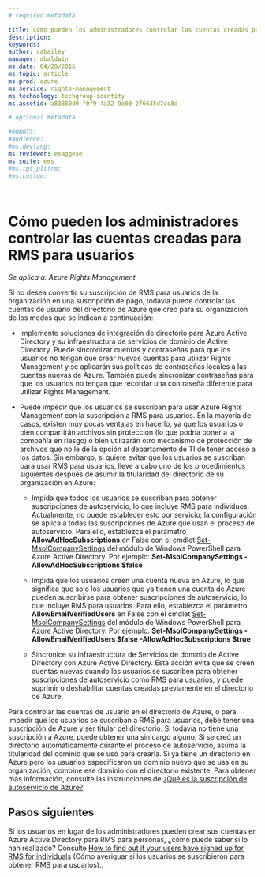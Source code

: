 ```yaml
---
# required metadata

title: Cómo pueden los administradores controlar las cuentas creadas para RMS para usuarios | Azure RMS
description:
keywords:
author: cabailey
manager: mbaldwin
ms.date: 04/28/2016
ms.topic: article
ms.prod: azure
ms.service: rights-management
ms.technology: techgroup-identity
ms.assetid: a83880d0-f0f9-4a32-9e00-2f6635d7cc8d

# optional metadata

#ROBOTS:
#audience:
#ms.devlang:
ms.reviewer: esaggese
ms.suite: ems
#ms.tgt_pltfrm:
#ms.custom:

---
```




# Cómo pueden los administradores controlar las cuentas creadas para RMS para usuarios

*Se aplica a: Azure Rights Management*


Si no desea convertir su suscripción de RMS para usuarios de la organización en una suscripción de pago, todavía puede controlar las cuentas de usuario del directorio de Azure que creó para su organización de los modos que se indican a continuación:

-   Implemente soluciones de integración de directorio para Azure Active Directory y su infraestructura de servicios de dominio de Active Directory. Puede sincronizar cuentas y contraseñas para que los usuarios no tengan que crear nuevas cuentas para utilizar Rights Management y se aplicarán sus políticas de contraseñas locales a las cuentas nuevas de Azure. También puede sincronizar contraseñas para que los usuarios no tengan que recordar una contraseña diferente para utilizar Rights Management.

-   Puede impedir que los usuarios se suscriban para usar Azure Rights Management con la suscripción a RMS para usuarios. En la mayoría de casos, existen muy pocas ventajas en hacerlo, ya que los usuarios o bien compartirán archivos sin protección (lo que podría poner a la compañía en riesgo) o bien utilizarán otro mecanismo de protección de archivos que no le dé la opción al departamento de TI de tener acceso a los datos. Sin embargo, si quiere evitar que los usuarios se suscriban para usar RMS para usuarios, lleve a cabo uno de los procedimientos siguientes después de asumir la titularidad del directorio de su organización en Azure:

    -   Impida que todos los usuarios se suscriban para obtener suscripciones de autoservicio, lo que incluye RMS para individuos.  Actualmente, no puede establecer esto por servicio; la configuración se aplica a todas las suscripciones de Azure que usan el proceso de autoservicio. Para ello, establezca el parámetro **AllowAdHocSubscriptions** en False con el cmdlet [Set-MsolCompanySettings](http://technet.microsoft.com/library/dn194127.aspx) del módulo de Windows PowerShell para Azure Active Directory. Por ejemplo: **Set-MsolCompanySettings -AllowAdHocSubscriptions $false**

    -   Impida que los usuarios creen una cuenta nueva en Azure, lo que significa que solo los usuarios que ya tienen una cuenta de Azure pueden suscribirse para obtener suscripciones de autoservicio, lo que incluye RMS para usuarios.  Para ello, establezca el parámetro **AllowEmailVerifiedUsers** en False con el cmdlet [Set-MsolCompanySettings](http://technet.microsoft.com/library/dn194127.aspx) del módulo de Windows PowerShell para Azure Active Directory. Por ejemplo: **Set-MsolCompanySettings -AllowEmailVerifiedUsers $false -AllowAdHocSubscriptions $true**

    -   Sincronice su infraestructura de Servicios de dominio de Active Directory con Azure Active Directory. Esta acción evita que se creen cuentas nuevas cuando los usuarios se suscriben para obtener suscripciones de autoservicio como RMS para usuarios, y puede suprimir o deshabilitar cuentas creadas previamente en el directorio de Azure.

Para controlar las cuentas de usuario en el directorio de Azure, o para impedir que los usuarios se suscriban a RMS para usuarios, debe tener una suscripción de Azure y ser titular del directorio. Si todavía no tiene una suscripción a Azure, puede obtener una sin cargo alguno. Si se creó un directorio automáticamente durante el proceso de autoservicio, asuma la titularidad del dominio que se usó para crearla. Si ya tiene un directorio en Azure pero los usuarios especificaron un dominio nuevo que se usa en su organización, combine ese dominio con el directorio existente. Para obtener más información, consulte las instrucciones de [¿Qué es la suscripción de autoservicio de Azure?](https://azure.microsoft.com/documentation/articles/active-directory-self-service-signup/)


## Pasos siguientes

Si los usuarios en lugar de los administradores pueden crear sus cuentas en Azure Active Directory para RMS para personas, ¿cómo puede saber si lo han realizado?  Consulte [How to find out if your users have signed up for RMS for individuals](rms-for-individuals-identify-sign-up.md) (Cómo averiguar si los usuarios se suscribieron para obtener RMS para usuarios)..


<!--HONumber=Apr16_HO4-->



